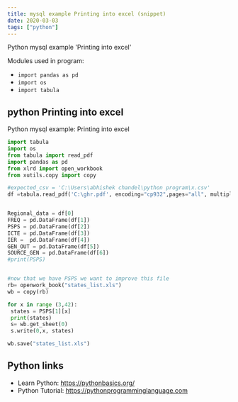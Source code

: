 ```yaml
---
title: mysql example Printing into excel (snippet)
date: 2020-03-03
tags: ["python"]
---
```

Python mysql example 'Printing into excel'


Modules used in program: 
* `import pandas as pd`
* `import os`
* `import tabula`

## python Printing into excel

Python mysql example: Printing into excel

```python
import tabula
import os
from tabula import read_pdf
import pandas as pd
from xlrd import open_workbook
from xutils.copy import copy

#expected_csv = 'C:\Users\abhishek chandel\python program\x.csv'
df =tabula.read_pdf('C:\ghr.pdf', encoding="cp932",pages="all", multiple_tables=True)


Regional_data = df[0]
FREQ = pd.DataFrame(df[1])
PSPS = pd.DataFrame(df[2])
ICTE = pd.DataFrame(df[3])
IER =  pd.DataFrame(df[4])
GEN_OUT = pd.DataFrame(df[5])
SOURCE_GEN = pd.DataFrame(df[6])
#print(PSPS)


#now that we have PSPS we want to improve this file
rb= openwork_book("states_list.xls")
wb = copy(rb)

for x in range (3,42):
 states = PSPS[1][x]
 print(states)
 s= wb.get_sheet(0)
 s.write(0,x, states)

wb.save("states_list.xls")


```

## Python links

- Learn Python: https://pythonbasics.org/
- Python Tutorial: https://pythonprogramminglanguage.com
